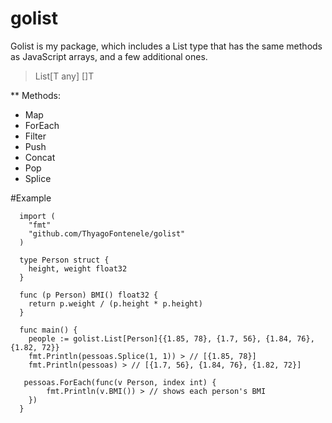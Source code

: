 # golist

Golist is my package, which includes a List type that has the same methods as JavaScript arrays, and a few additional ones.

> List[T any] []T

** Methods:
- Map
- ForEach
- Filter
- Push
- Concat
- Pop
- Splice

#Example
```
  import (
  	"fmt"
   	"github.com/ThyagoFontenele/golist"
  )
  
  type Person struct {
  	height, weight float32
  }
  
  func (p Person) BMI() float32 {
  	return p.weight / (p.height * p.height)
  }
  
  func main() {
  	people := golist.List[Person]{{1.85, 78}, {1.7, 56}, {1.84, 76}, {1.82, 72}}
  	fmt.Println(pessoas.Splice(1, 1)) > // [{1.85, 78}]
  	fmt.Println(pessoas) > // [{1.7, 56}, {1.84, 76}, {1.82, 72}]
  
   pessoas.ForEach(func(v Person, index int) {
  		fmt.Println(v.BMI()) > // shows each person's BMI
  	})
  }
```
